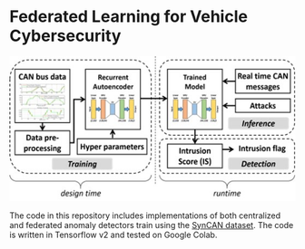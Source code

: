 # Federated Learning for Vehicle Cybersecurity
 
![INDRA overview](https://github.com/EPIC-CSU/vehicle-cybersecurity/blob/main/indra-overview.jpg)

The code in this repository includes implementations of both centralized and federated anomaly detectors train using the [SynCAN dataset](https://github.com/etas/SynCAN). The code is written in Tensorflow v2 and tested on Google Colab.
